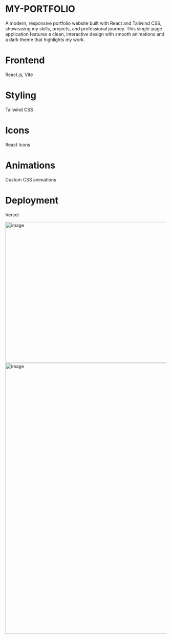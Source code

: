 # MY-PORTFOLIO
A modern, responsive portfolio website built with React and Tailwind CSS, showcasing my skills, projects, and professional journey. This single-page application features a clean, interactive design with smooth animations and a dark theme that highlights my work.



# Frontend
React.js, Vite

# Styling
Tailwind CSS

# Icons
React Icons

# Animations
Custom CSS animations

# Deployment
Vercel

<img width="910" height="439" alt="image" src="https://github.com/user-attachments/assets/d8a11754-274a-4e3d-9527-f8dbc41369fc" />

<img width="910" height="843" alt="image" src="https://github.com/user-attachments/assets/ac93dfbb-22ef-4392-ade3-32e12ba349fe" />

